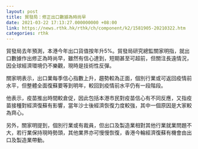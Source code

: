 ```yaml
---
layout: post
title: 貿發局：修正出口數據為時尚早
date: 2021-03-22 17:13:27.000000000 +08:00
link: https://news.rthk.hk/rthk/ch/component/k2/1581905-20210322.htm
categories: rthk
---
```


貿發局去年預測，本港今年出口貨值按年升5%。貿發局研究總監關家明指，就出口數據作出修正為時尚早，雖然有信心達到，短期甚至可超前，但關注長遠情況，因全球經濟環境仍不樂觀，現時是技術性反彈。

關家明表示，出口業每季信心指數上升，趨勢較為正面，個別行業或可返回疫情前水平，但整體全面復蘇要等到明年，較回到疫情前水平仍有一段階段。

他表示，疫苗推出時間較倉促，因此包括本港市民對疫苗信心有不同反應，又指疫苗接種對經濟復蘇有影響，當年沙士後經濟恢復力度較強，其中一個原因是大家較為齊心。

另外，關家明提到，個別行業或有裁員，但出口及製造業相對其他行業就業問題不大，若行業保持現時勢頭，其他業界亦可慢慢恢復，香港今輪經濟復蘇有機會由出口及製造業帶動。
